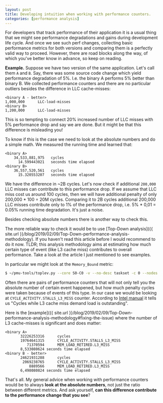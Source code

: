 ```yaml
---
layout: post
title: Developing intuition when working with performance counters.
categories: [performance analysis]
---
```


For developers that track performance of their application it is a usual thing that we might see performance degradations and gains during development life cycle. And once we see such perf changes, collecting basic performance metrics for both versions and comparing them is a perfectly valid way to proceed. However, there are road blocks along the way, of which you've better know in advance, so keep on reading.

**Example.** Suppose we have two version of the same application. Let's call them `A` and `B`. Say, there was some source code change which yield performance degradation of 5%. I.e. the binary A performs 5% better than binary B. We collected performance counters and there are no particular outliers besides the difference in LLC cache-misses:
```
<binary A - better>
1,000,000      LLC-load-misses
<binary B>
1,200,000      LLC-load-misses
```

This is so tempting to connect 20% increased number of LLC misses with 5% performance drop and say we are done. But it might be that this difference is misleading you!

To know if this is the case we need to look at the absolute numbers and do a simple math. We measured the running time and learned that:

```
<binary A>
    34,533,881,975   cycles
      14.599443021   seconds time elapsed
<binary B>
    36,557,520,561   cycles
      15.320553207   seconds time elapsed
```

We have the difference in ~2B cycles. Let's now check if additional `200,000` LLC misses can contribute to this performance drop. If we assume that LLC miss cost us around 100 cycles, then we will have additional penalty of only 200,000 * 100 = 20M cycles. Comparing it to 2B cycles additional 200,000 LLC misses contribute only to 1% of the performance drop, i.e. 5% * 0,01 = 0.05% running time degradation. It's just a noise.

Besides checking absolute numbers there is another way to check this. 

The more reliable way to check it would be to use [Top-Down analysis]({{ site.url }}/blog/2019/02/09/Top-Down-performance-analysis-methodology). If you haven't read this article before I would recommend to do it now. TLDR; this analysis methodology aims at estimating how much certain type of event (like L3 cache miss) contributes to overall performance. Take a look at the article I just mentioned to see examples.

In particular we might look at the `Memory_Bound` metric:
```bash
$ ~/pmu-tools/toplev.py --core S0-C0 -v --no-desc taskset -c 0 --nodes Memory_Bound <your_app>
```

Often there are pairs of performance counters that will not only tell you the absolute number of certain event happened, but how much penalty cycles were taken because of events of this type. In our case we would be looking at `CYCLE_ACTIVITY.STALLS_L3_MISS` counter. According to [Intel manual]() it tells us "Cycles while L3 cache miss demand load is outstanding".

Here is the [example]({{ site.url }}/blog/2019/02/09/Top-Down-performance-analysis-methodology#fixing-the-issue) where the number of L3 cache-misses is significant and does matter:

```
<binary A>
       32226253316      cycles                                                      
       19764641315      CYCLE_ACTIVITY.STALLS_L3_MISS 
          71370594      MEM_LOAD_RETIRED.L3_MISS 
       8,533080624 seconds time elapsed
<binary B - better>
       24621931288      cycles                                                      
        2069238765      CYCLE_ACTIVITY.STALLS_L3_MISS                                   
           8889566      MEM_LOAD_RETIRED.L3_MISS                                    
       6,498080824 seconds time elapsed
```

That's all. My general advice when working with performance counters would be to always **look at the absolute numbers**, not just the ratio between different metrics. And ask yourself, **can this difference contribute to the performance change that you see**?
